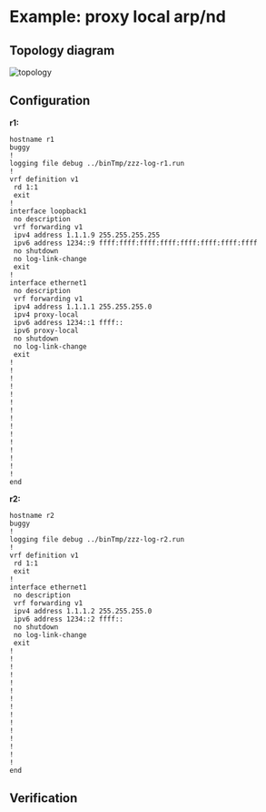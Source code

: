 # Example: proxy local arp/nd

## **Topology diagram**

![topology](/img/conn-eth09.tst.png)

## **Configuration**

**r1:**
```
hostname r1
buggy
!
logging file debug ../binTmp/zzz-log-r1.run
!
vrf definition v1
 rd 1:1
 exit
!
interface loopback1
 no description
 vrf forwarding v1
 ipv4 address 1.1.1.9 255.255.255.255
 ipv6 address 1234::9 ffff:ffff:ffff:ffff:ffff:ffff:ffff:ffff
 no shutdown
 no log-link-change
 exit
!
interface ethernet1
 no description
 vrf forwarding v1
 ipv4 address 1.1.1.1 255.255.255.0
 ipv4 proxy-local
 ipv6 address 1234::1 ffff::
 ipv6 proxy-local
 no shutdown
 no log-link-change
 exit
!
!
!
!
!
!
!
!
!
!
!
!
!
!
!
end
```

**r2:**
```
hostname r2
buggy
!
logging file debug ../binTmp/zzz-log-r2.run
!
vrf definition v1
 rd 1:1
 exit
!
interface ethernet1
 no description
 vrf forwarding v1
 ipv4 address 1.1.1.2 255.255.255.0
 ipv6 address 1234::2 ffff::
 no shutdown
 no log-link-change
 exit
!
!
!
!
!
!
!
!
!
!
!
!
!
!
!
end
```

## **Verification**
